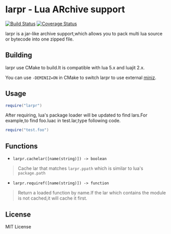 # larpr - Lua ARchive support
[![Build Status](https://travis-ci.org/avaicode/larpr.svg?branch=master)](https://travis-ci.org/avaicode/larpr)
[![Coverage Status](https://coveralls.io/repos/github/avaicode/larpr/badge.svg?branch=master)](https://coveralls.io/github/avaicode/larpr?branch=master)

larpr is a jar-like archive support,which allows you to pack multi lua source or bytecode into one zipped file.

## Building
larpr use CMake to build.It is compatible with lua 5.x and luajit 2.x.

You can use `-DEMINIZ=ON` in CMake to switch larpr to use external [miniz](https://github.com/avaicode/lua-miniz).

## Usage

```lua
require("larpr")
```
After requiring, lua's package loader will be updated to find lars.For example,to find foo.luac in test.lar,type following code.
```lua
require("test.foo")
```

## Functions

- `larpr.cachelar([name(string)]) -> boolean`
> Cache lar that matches `larpr.ppath` which is similar to lua's `package.path`

- `larpr.requiref([name(string)]) -> function`
> Return a loaded function by name.If the lar which contains the module is not cached,it will cache it first.

## License

MIT License
